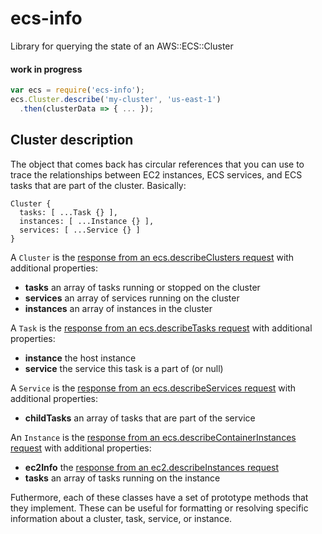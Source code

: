 # ecs-info

Library for querying the state of an AWS::ECS::Cluster

#### work in progress

```js
var ecs = require('ecs-info');
ecs.Cluster.describe('my-cluster', 'us-east-1')
  .then(clusterData => { ... });
```

## Cluster description

The object that comes back has circular references that you can use to trace the
relationships between EC2 instances, ECS services, and ECS tasks that are part
of the cluster. Basically:

```
Cluster {
  tasks: [ ...Task {} ],
  instances: [ ...Instance {} ],
  services: [ ...Service {} ]
}
```

A `Cluster` is the [response from an ecs.describeClusters request](http://docs.aws.amazon.com/AWSJavaScriptSDK/latest/AWS/ECS.html#describeClusters-property) with additional properties:
- **tasks** an array of tasks running or stopped on the cluster
- **services** an array of services running on the cluster
- **instances** an array of instances in the cluster

A `Task` is the [response from an ecs.describeTasks request](http://docs.aws.amazon.com/AWSJavaScriptSDK/latest/AWS/ECS.html#describeTasks-property) with additional properties:
- **instance** the host instance
- **service** the service this task is a part of (or null)

A `Service` is the [response from an ecs.describeServices request](http://docs.aws.amazon.com/AWSJavaScriptSDK/latest/AWS/ECS.html#describeServices-property) with additional properties:
- **childTasks** an array of tasks that are part of the service

An `Instance` is the [response from an ecs.describeContainerInstances request](http://docs.aws.amazon.com/AWSJavaScriptSDK/latest/AWS/ECS.html#describeContainerInstances-property) with additional properties:
- **ec2Info** the [response from an ec2.describeInstances request](http://docs.aws.amazon.com/AWSJavaScriptSDK/latest/AWS/EC2.html#describeInstances-property)
- **tasks** an array of tasks running on the instance

Futhermore, each of these classes have a set of prototype methods that they implement. These can be useful for formatting or resolving specific information about a cluster, task, service, or instance.
